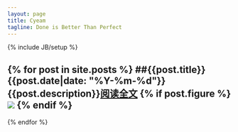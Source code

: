 ```yaml
---
layout: page
title: Cyeam
tagline: Done is Better Than Perfect
---
```

{% include JB/setup %}

{% for post in site.posts %}
##{{post.title}}
{{post.date|date: "%Y-%m-%d"}}   
{{post.description}}[阅读全文]({{post.url}})
{% if post.figure %}
<a href="{{post.url}}"><img src="{{post.figure}}"/></a>
{% endif %}
<br>
---
{% endfor %}